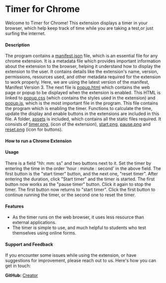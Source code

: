 # Timer for Chrome

Welcome to Timer for Chrome! This extension displays a timer in your browser, which help keep track of time while you are taking a test,or just surfing the internet.

#### Description
The program contains a [manifest.json](manifest.json) file, which is an essential file for any chrome extension. It is a metadata file which provides important information about the extension to the browser, helping it understand how to display the extension to the user. It contains details like the extension's name, version, permissions, resources used, and other metadata required for the extension to work properly. Here, we are using the latest version of the manifest, Manifest Version 3.
The next file is [popup.html](popup.html) which contains the web page or popup to be displayed when the extension is enabled. This HTML is linked to [popup.css](popup.css) (which contains the styles used in the extension) and [popup.js](popup.js), which is the most important file in the program. This file contains the program which is enabling the timer. Functions to calculate the time, update the display and enable buttons in the extensions are included in this file.
A folder, [assets](assets) is included, which contains all the static files required. It consists of [timer.png](assets/timer.png), (icon of the extension), [start.png](assets/start.png), [pause.png](assets/pause.png) and [reset.png](assets/reset.png) (icon for buttons).

#### How to run a Chrome Extension

#### Usage
There is a field "hh: mm: ss" and two buttons next to it. Set the timer by entering the time in the order 'hour : minute : second' in the above field. The first button is the "start timer" button, and the next one, "reset timer". After entering the duration, click "Start timer" and the timer is started. The first button now works as the "pause timer" button. Click it again to stop the timer. The first button now returns to "start timer". Click the first button to continue running the timer, or the second one to reset the timer.

#### Features
* As the timer runs on the web browser, it uses less resource than external applications.
* The timer is simple to use, and much helpful to students who test themselves using online forms.

#### Support and Feedback
If you encounter some issues while using the extension, or have suggestions for improvement, please reach out to us. Here's how you can get in touch:

 **GitHub:** [Creator](https://github.com/gojo-mkv/)